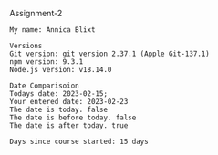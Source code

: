 Assignment-2
    
    My name: Annica Blixt
    
    Versions
    Git version: git version 2.37.1 (Apple Git-137.1)
    npm version: 9.3.1
    Node.js version: v18.14.0
      
    Date Comparisoion
    Todays date: 2023-02-15;
    Your entered date: 2023-02-23
    The date is today. false
    The date is before today. false
    The date is after today. true
    
    Days since course started: 15 days
  